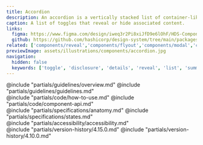 ```yaml
---
title: Accordion
description: An accordion is a vertically stacked list of container-like toggles that reveal or hide associated sections of content.
caption: A list of toggles that reveal or hide associated content.
links:
  figma: https://www.figma.com/design/iweq3r2Pi8xiJfD9e6lOhF/HDS-Components-v2.0?node-id=67221-87751&t=gWdKy44MzTP4cTRo-1
  github: https://github.com/hashicorp/design-system/tree/main/packages/components/src/components/hds/accordion
related: ['components/reveal','components/flyout','components/modal','components/tabs']
previewImage: assets/illustrations/components/accordion.jpg
navigation:
  hidden: false
  keywords: ['toggle', 'disclosure', 'details', 'reveal', 'list', 'summary', 'expand', 'collapse']
---
```


<section data-tab="Guidelines">
  @include "partials/guidelines/overview.md"
  @include "partials/guidelines/guidelines.md"
</section>

<section data-tab="Code">
  @include "partials/code/how-to-use.md"
  @include "partials/code/component-api.md"
</section>

<section data-tab="Specifications">
  @include "partials/specifications/anatomy.md"
  @include "partials/specifications/states.md"
</section>

<section data-tab="Accessibility">
  @include "partials/accessibility/accessibility.md"
</section>

<section data-tab="Version history">
  @include "partials/version-history/4.15.0.md"
  @include "partials/version-history/4.10.0.md"
</section>
